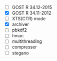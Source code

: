 - [ ] GOST R 34.12-2015  
- [X] GOST R 34.11-2012  
- [ ] XTS(CTR) mode
- [x] archiver  
- [ ] pbkdf2  
- [ ] hmac
- [ ] multithreading  
- [ ] compresser  
- [ ] stegano

